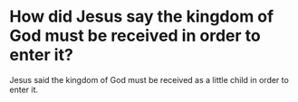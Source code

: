 # How did Jesus say the kingdom of God must be received in order to enter it?

Jesus said the kingdom of God must be received as a little child in order to enter it.
